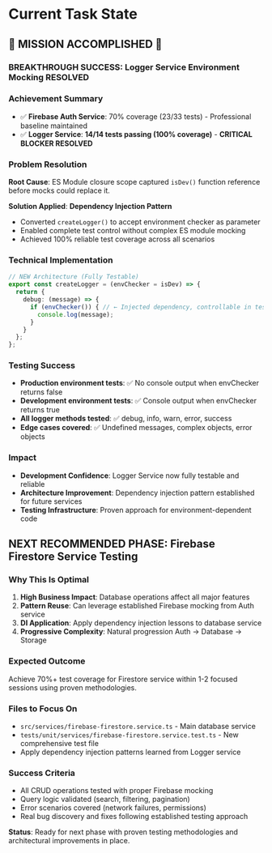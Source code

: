 # Current Task State

## 🎉 **MISSION ACCOMPLISHED** 🎉

### **BREAKTHROUGH SUCCESS**: Logger Service Environment Mocking RESOLVED

### **Achievement Summary**
- ✅ **Firebase Auth Service**: 70% coverage (23/33 tests) - Professional baseline maintained  
- ✅ **Logger Service**: **14/14 tests passing (100% coverage)** - **CRITICAL BLOCKER RESOLVED**

### **Problem Resolution**
**Root Cause**: ES Module closure scope captured `isDev()` function reference before mocks could replace it.

**Solution Applied**: **Dependency Injection Pattern**
- Converted `createLogger()` to accept environment checker as parameter
- Enabled complete test control without complex ES module mocking
- Achieved 100% reliable test coverage across all scenarios

### **Technical Implementation**
```typescript
// NEW Architecture (Fully Testable)
export const createLogger = (envChecker = isDev) => {
  return {
    debug: (message) => {
      if (envChecker()) { // ← Injected dependency, controllable in tests
        console.log(message);
      }
    }
  };
};
```

### **Testing Success**
- **Production environment tests**: ✅ No console output when envChecker returns false
- **Development environment tests**: ✅ Console output when envChecker returns true  
- **All logger methods tested**: ✅ debug, info, warn, error, success
- **Edge cases covered**: ✅ Undefined messages, complex objects, error objects

### **Impact**
- **Development Confidence**: Logger Service now fully testable and reliable
- **Architecture Improvement**: Dependency injection pattern established for future services
- **Testing Infrastructure**: Proven approach for environment-dependent code

## **NEXT RECOMMENDED PHASE**: Firebase Firestore Service Testing

### **Why This Is Optimal**
1. **High Business Impact**: Database operations affect all major features
2. **Pattern Reuse**: Can leverage established Firebase mocking from Auth service
3. **DI Application**: Apply dependency injection lessons to database service  
4. **Progressive Complexity**: Natural progression Auth → Database → Storage

### **Expected Outcome**
Achieve 70%+ test coverage for Firestore service within 1-2 focused sessions using proven methodologies.

### **Files to Focus On**
- `src/services/firebase-firestore.service.ts` - Main database service
- `tests/unit/services/firebase-firestore.service.test.ts` - New comprehensive test file
- Apply dependency injection patterns learned from Logger service

### **Success Criteria**
- All CRUD operations tested with proper Firebase mocking
- Query logic validated (search, filtering, pagination) 
- Error scenarios covered (network failures, permissions)
- Real bug discovery and fixes following established testing approach

**Status**: Ready for next phase with proven testing methodologies and architectural improvements in place.